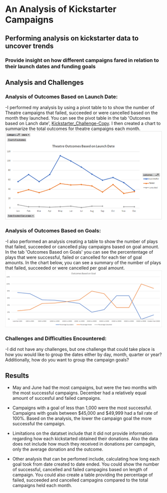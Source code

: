 # An Analysis of Kickstarter Campaigns
## Performing analysis on kickstarter data to uncover trends
### Provide insight on how different campaigns fared in relation to their launch dates and funding goals

## Analysis and Challenges

### Analysis of Outcomes Based on Launch Date: 
-I performed my analysis by using a pivot table to to show the number of Theatre campaigns that failed, succeeded or were cancelled based on the month they launched. You can see the pivot table in the tab 'Outcomes based on Lanch date', [Kickstarter_Challenge-Copy](/Kickstarter_Challenge-Copy.zip). I then created a chart to summarize the total outcomes for theatre campaigns each month. ![Theatres_Ouctomes_vs_Launch](/Resources/Theatres_Outcomes_vs_Launch.png) 

### Analysis of Outcomes Based on Goals: 
-I also performed an analysis creating a table to show the number of plays that failed, succeeded or cancelled play campaigns based on goal amount. In the tab 'Outcomes Based on Goals' you can see the percententage of plays that were successful, failed or cancelled for each tier of goal amounts. In the chart below, you can see a summary of the number of plays that failed, succeeded or were cancelled per goal amount. ![Outcomes_vs_Goals](/Resources/Outcomes_vs_Goals.png)
	
### Challenges and Difficulties Encountered: 
-I did not have any challenges, but one challenge that could take place is how you would like to group the dates either by day, month, quarter or year? Additionally, how do you want to group the campaign goals?

## Results

- May and June had the most campaigns, but were the two months with the most successful campaigns. December had a relatively equal amount of succesful and failed campaigns.

- Campaigns with a goal of less than 1,000 were the most successful. Campaigns with goals between $45,000 and $49,999 had a fail rate of 100%. Based on the analysis, the lower the campaign goal the more successful the campaign. 

- Limitations on the datatset include that it did not provide information regarding how each kickstarted obtained their donations. Also the data does not include how much they received in donations per campagin, only the average donation and the outcome. 

- Other analysis that can be perfomed include, calculating how long each goal took from date created to date ended. You could show the number of successful, cancelled and failed campagins based on length of campaign. You could also create a table providing the percentage of failed, succeeded and cancelled campagins compared to the total campaigns held each month. 
